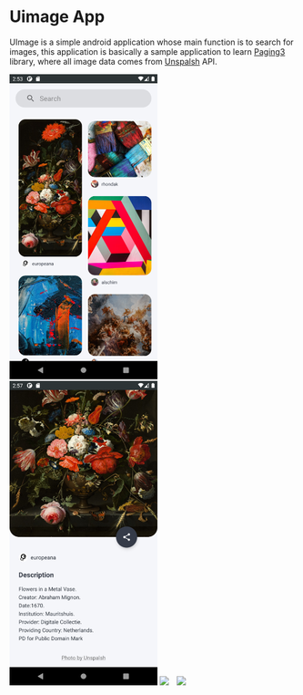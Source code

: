 # Uimage App

UImage is a simple android application whose main function is to search for images, this application is basically a sample application to learn <a href="https://developer.android.com/topic/libraries/architecture/paging/v3-overview" target="_blank">Paging3</a> library, where all image data comes from <a href="https://unsplash.com/developers" target="_blank">Unspalsh</a> API.

<img src="/results/screenshot1.png" width="260">&emsp;<img src="/results/screenshot2.png" width="260">
<img src="/results/demo.gif" width="260">&emsp;<img src="/results/demo.gif" width="260">

